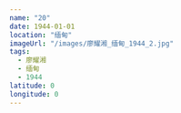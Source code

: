 ```yaml
---
name: "20"
date: 1944-01-01
location: "缅甸"
imageUrl: "/images/廖耀湘_缅甸_1944_2.jpg"
tags:
  - 廖耀湘
  - 缅甸
  - 1944
latitude: 0
longitude: 0
---
```

